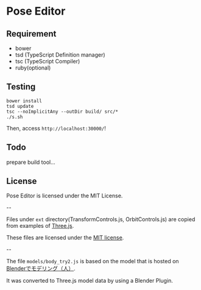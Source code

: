 # Pose Editor

## Requirement
+ bower
+ tsd (TypeScript Definition manager)
+ tsc (TypeScript Compiler)
+ ruby(optional)


## Testing

```
bower install
tsd update
tsc --noImplicitAny --outDir build/ src/*
./s.sh
```
Then, access `http://localhost:30000/`!


## Todo
prepare build tool...


## License
Pose Editor is licensed under the MIT License.

--

Files under `ext` directory(TransformControls.js, OrbitControls.js) are copied from examples of [Three.js](https://github.com/mrdoob/three.js).

These files are licensed under the [MIT license](https://raw.githubusercontent.com/mrdoob/three.js/master/LICENSE).

--

The file `models/body_try2.js` is based on the model that is hosted on [Blenderでモデリング（人）](http://cg.xyamu.net/Blender/entry189.html).

It was converted to Three.js model data by using a Blender Plugin.

